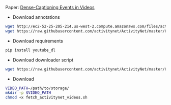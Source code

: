 Paper: [Dense-Captioning Events in Videos](https://arxiv.org/pdf/1705.00754.pdf)

* Download annotations
```sh
wget http://ec2-52-25-205-214.us-west-2.compute.amazonaws.com/files/activity_net.v1-3.min.json
wget https://raw.githubusercontent.com/activitynet/ActivityNet/master/Crawler/run_crosscheck.py
```
* Download requirements
```sh
pip install youtube_dl
```
* Download downloader script
```sh
wget https://raw.githubusercontent.com/activitynet/ActivityNet/master/Crawler/fetch_activitynet_videos.sh
```
* Download
```sh
VIDEO_PATH=/path/to/storage/
mkdir -p $VIDEO_PATH
chmod +x fetch_activitynet_videos.sh
```
